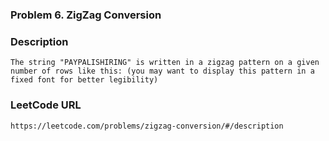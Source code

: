 ### Problem 6. ZigZag Conversion

### Description
	The string "PAYPALISHIRING" is written in a zigzag pattern on a given number of rows like this: (you may want to display this pattern in a fixed font for better legibility)

### LeetCode URL
	https://leetcode.com/problems/zigzag-conversion/#/description
